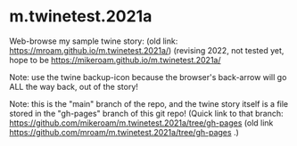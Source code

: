 # m.twinetest.2021a

Web-browse my sample twine story:
(old link: https://mroam.github.io/m.twinetest.2021a/)
(revising 2022, not tested yet, hope to be https://mikeroam.github.io/m.twinetest.2021a/

Note: use the twine backup-icon because the browser's back-arrow will go ALL the way back, out of the story!

Note: this is the "main" branch of the repo, and the twine story itself is a file stored in the "gh-pages" branch of this git repo! (Quick link to that branch: https://github.com/mikeroam/m.twinetest.2021a/tree/gh-pages 
(old link https://github.com/mroam/m.twinetest.2021a/tree/gh-pages .)
